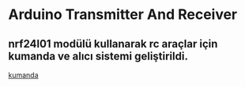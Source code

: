 # Arduino Transmitter And Receiver
## nrf24l01 modülü kullanarak rc araçlar için kumanda ve alıcı sistemi geliştirildi.
[kumanda](https://github.com/OmerYigit35/Arduino_RC_Transmitter/blob/main/transmitter.jpg)
